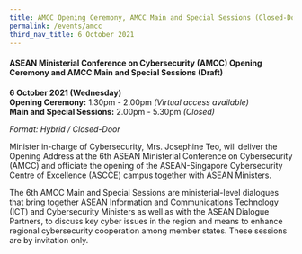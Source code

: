 ```yaml
---
title: AMCC Opening Ceremony, AMCC Main and Special Sessions (Closed-Door) (Draft)
permalink: /events/amcc
third_nav_title: 6 October 2021
---
```

#### **ASEAN Ministerial Conference on Cybersecurity (AMCC) Opening Ceremony and AMCC Main and Special Sessions (Draft)**
 
**6 October 2021 (Wednesday)**  
**Opening Ceremony:** 1.30pm - 2.00pm *(Virtual access available)*  
**Main and Special Sessions:** 2.00pm - 5.30pm *(Closed)*

*Format: Hybrid / Closed-Door*

Minister in-charge of Cybersecurity, Mrs. Josephine Teo, will deliver the Opening Address at the 6th ASEAN Ministerial Conference on Cybersecurity (AMCC) and officiate the opening of the ASEAN-Singapore Cybersecurity Centre of Excellence (ASCCE) campus together with ASEAN Ministers. 

The 6th AMCC Main and Special Sessions are ministerial-level dialogues that bring together ASEAN Information and Communications Technology (ICT) and Cybersecurity Ministers as well as with the ASEAN Dialogue Partners, to discuss key cyber issues in the region and means to enhance regional cybersecurity cooperation among member states. These sessions are by invitation only.